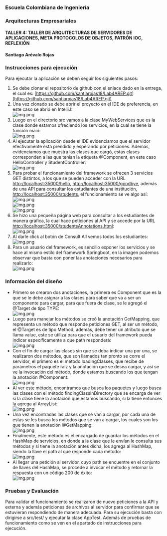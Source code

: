 ### Escuela Colombiana de Ingeniería

### Arquitecturas Empresariales



#### TALLER 4: TALLER DE ARQUITECTURAS DE SERVIDORES DE APLICACIONES, META PROTOCOLOS DE OBJETOS, PATRÓN IOC, REFLEXIÓN

#### Santiago Arévalo Rojas

### Instrucciones para ejecución

Para ejecutar la aplicación se deben seguir los siguientes pasos:
1. Se debe clonar el repositorio de github con el enlace dado en la entrega, el cual es: [https://github.com/santiarojas18/Lab4AREP.git](https://github.com/santiarojas18/Lab4AREP.git)
2. Una vez clonado se debe abrir el proyecto en el IDE de preferencia, en este caso se abrió en IntelliJ:  
    ![img.png](img/img.png)    
3. Luego en el directorio src vamos a la clase MyWebServices que es la clase donde estamos ofreciendo los servicios, en la cual se tiene la función main:  
    ![img.png](img/img2.png)  
4. Al ejecutar la aplicación desde el IDE evidenciamos que el servidor efectivamente está prendido y esperando por peticiones. Además, evidenciamos que muestra las clases que cargó, estas clases corresponden a las que tenían la etiqueta @Component, en este caso HelloController y StudentController:  
    ![img.png](img/img3.png)  
5. Para probar el funcionamiento del framework se ofrecen 3 servicios GET distintos, a los que se pueden acceder con la URL [http://localhost:35000/hello](http://localhost:35000/hello), [http://localhost:35000/goodbye](http://localhost:35000/goodbye), además de una API para consultar los estudiantes de una institución, [http://localhost:35000/students](http://localhost:35000/students), el funcionamiento se ve algo así:  
    ![img.png](img/img4.png)  
    ![img.png](img/img5.png)  
    ![img.png](img/img6.png)  
6. Se hizo una pequeña página web para consultar a los estudiantes de manera gráfica, la cual hace peticiones al API y se accede por la URL [http://localhost:35000/studentsAnnotations.html](http://localhost:35000/studentsAnnotations.html):  
    ![img.png](img/img7.png)   
7. Al darle click al botón de Consult All vemos todos los estudiantes:  
    ![img.png](img/img8.png)  
8. Para un usuario del framework, es sencillo exponer los servicios y se hace al mismo estilo del framework Springboot, en la imagen podemos observar que basta con poner las anotaciones necesarios para realizarlo:  
    ![img.png](img/img9.png)  

### Información del diseño

* Primero se crearon dos anotaciones, la primera es Component que es la que se le debe asignar a las clases para saber que va a ser un componente para cargar, para que fuera de clase, se le agregó el @Target de tipo TYPE:  
    ![img.png](img/img11.png)  
* Luego para manejar los métodos se creó la anotación GetMapping, que representa un método que responde peticiones GET, al ser un método, el @Target es de tipo Method, además, debe tener un atributo que se llama value, este se utiliza para que el usuario del framework pueda indicar específicamente a que path responderá:  
    ![img.png](img/img12.png)  
* Con el fin de cargar las clases sin que se deba indicar una por una, se realizaron dos métodos, que son llamados tan pronto se corre el servidor, el primero es el método loadingClasses, que recibe de parámetros el paquete raíz y la anotación que se desea cargar, y así se ve la invocación del método, donde estamos buscando los que tengan la anotación @Component:  
    ![img.png](img/img10.png)  
* Al ver este método, encontramos que busca los paquetes y luego busca las clases con el método findingClassInDirectory que se encarga de ver si la clase tiene la anotación que estamos buscando, si la tiene entonces la agrega al ArrayList:  
    ![img.png](img/img13.png)  
* Una vez encontradas las clases que se van a cargar, por cada una de estas se les busca los métodos que se van a cargar, los cuales son los que tienen la anotación @GetMapping:  
    ![img.png](img/img14.png)  
* Finalmente, este método es el encargado de guardar los métodos en el HashMap de servicios, en donde a la clase que le envían le consulta sus métodos y si tiene la anotación antes dicha, los agrega al HashMap, siendo la llave el path al que responde cada método:  
    ![img.png](img/img15.png)  
* Al llegar una petición al servidor, cuyo path se encuentre en el conjunto de llaves del HashMap, se procede a invocar el método y retornar la respuesta con un código 200 de éxito:  
    ![img.png](img/img16.png)  

### Pruebas y Evaluación

Para validar el funcionamiento se realizaron de nuevo peticiones a la API y externa y además peticiones de archivos al servidor para confirmar que se estuvieran respondiendo de manera adecuada. Para su ejecución basta con dirigirse a src/test/ y ejecutar la clase AppTest. Además de pruebas de funcionamiento como se ven en el apartado de instrucciones para ejecución.
   